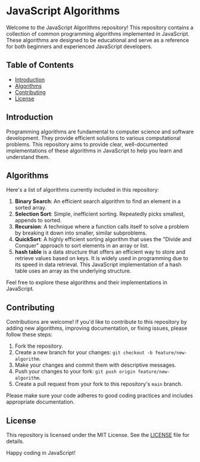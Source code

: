 # JavaScript Algorithms

Welcome to the JavaScript Algorithms repository! This repository contains a collection of common programming algorithms implemented in JavaScript. These algorithms are designed to be educational and serve as a reference for both beginners and experienced JavaScript developers.

## Table of Contents

- [Introduction](#introduction)
- [Algorithms](#algorithms)
- [Contributing](#contributing)
- [License](#license)

## Introduction

Programming algorithms are fundamental to computer science and software development. They provide efficient solutions to various computational problems. This repository aims to provide clear, well-documented implementations of these algorithms in JavaScript to help you learn and understand them.

## Algorithms

Here's a list of algorithms currently included in this repository:

1. **Binary Search**: An efficient search algorithm to find an element in a sorted array.
2. **Selection Sort**: Simple, inefficient sorting. Repeatedly picks smallest, appends to sorted.
3. **Recursion**: A technique where a function calls itself to solve a problem by breaking it down into smaller, similar subproblems.
4. **QuickSort**: A highly efficient sorting algorithm that uses the "Divide and Conquer" approach to sort elements in an array or list.
5. **hash table** is a data structure that offers an efficient way to store and retrieve values based on keys. It is widely used in programming due to its speed in data retrieval. This JavaScript implementation of a hash table uses an array as the underlying structure.

Feel free to explore these algorithms and their implementations in JavaScript.

## Contributing

Contributions are welcome! If you'd like to contribute to this repository by adding new algorithms, improving documentation, or fixing issues, please follow these steps:

1. Fork the repository.
2. Create a new branch for your changes: `git checkout -b feature/new-algorithm`.
3. Make your changes and commit them with descriptive messages.
4. Push your changes to your fork: `git push origin feature/new-algorithm`.
5. Create a pull request from your fork to this repository's `main` branch.

Please make sure your code adheres to good coding practices and includes appropriate documentation.

## License

This repository is licensed under the MIT License. See the [LICENSE](LICENSE) file for details.

Happy coding in JavaScript!
